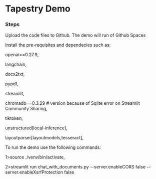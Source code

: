 # Tapestry Demo

### Steps

Upload the code files to Github. The demo will run of Github Spaces

Install the pre-requisites and dependecies such as:

openai==0.27.9,

langchain,

docx2txt,

pypdf,

streamlit,

chromadb==0.3.29 # version because of Sqlite error on Streamlit Community Sharing,

tiktoken,

unstructured[local-inference],

layoutparser[layoutmodels,tesseract],

To run the demo use the following commands:

1>source ./venv/bin/activate,

2>streamlit run chat_with_documents.py --server.enableCORS false --server.enableXsrfProtection false
